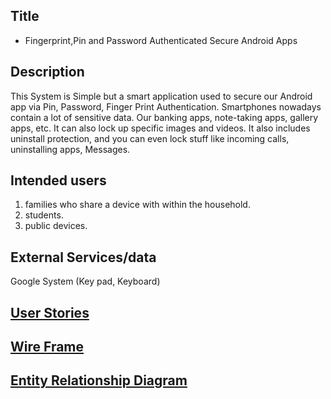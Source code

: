 ## Title

* Fingerprint,Pin and Password Authenticated Secure Android Apps

## Description

This System is Simple but a smart application used to secure our Android app via Pin, Password, Finger Print Authentication. Smartphones nowadays contain a lot of sensitive data. Our banking apps, note-taking apps, gallery apps, etc.
It can also lock up specific images and videos. It also includes uninstall protection, and you can even lock stuff like incoming calls, uninstalling apps, Messages.


## Intended users
 1. families who share a device with within the household.
 2. students.
 3. public devices.
 
 ## External Services/data
Google System (Key pad, Keyboard)

 
 ## [User Stories](./user-stories.md)
 ## [Wire Frame](wireframe.md)
 ## [Entity Relationship Diagram](erd.md)
